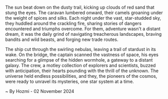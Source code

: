 
The sun beat down on the dusty trail, kicking up clouds of red sand that stung the eyes.  The caravan lumbered onward, their camels groaning under the weight of spices and silks.  Each night under the vast, star-studded sky, they huddled around the crackling fire, sharing stories of dangers encountered and triumphs overcome.  For them, adventure wasn't a distant dream, it was the daily grind of navigating treacherous landscapes, braving bandits and wild beasts, and forging new trade routes.  

The ship cut through the swirling nebulas, leaving a trail of stardust in its wake.  On the bridge, the captain scanned the vastness of space, his eyes searching for a glimpse of the hidden wormhole, a gateway to a distant galaxy.  The crew, a motley collection of explorers and scientists, buzzed with anticipation, their hearts pounding with the thrill of the unknown.  The universe held endless possibilities, and they, the pioneers of the cosmos, were ready to unravel its mysteries, one star system at a time. 

~ By Hozmi - 02 November 2024
